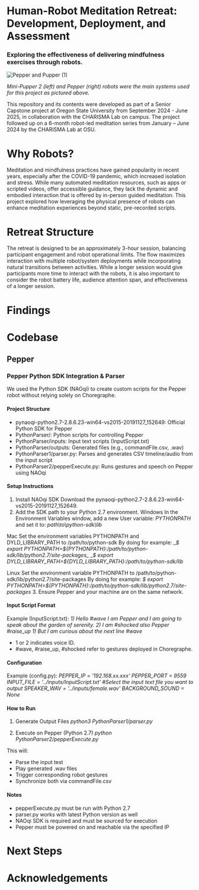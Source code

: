 # Human-Robot Meditation Retreat: Development, Deployment, and Assessment
### Exploring the effectiveness of delivering mindfulness exercises through robots.
![Pepper and Pupper (1)](https://github.com/user-attachments/assets/49448785-82ee-4e6e-9d2b-cd35934d44fe)


_Mini-Pupper 2 (left) and Pepper (right) robots were the main systems used for this project as pictured above._

This repository and its contents were developed as part of a Senior Capstone project at Oregon State University from September 2024 - June 2025, in collaboration with the CHARISMA Lab on campus. The project followed up on a 6-month robot-led meditation series from January – June 2024 by the CHARISMA Lab at OSU.

# Why Robots?

Meditation and mindfulness practices have gained popularity in recent years, especially after the COVID-19 pandemic, which increased isolation and stress. While many automated meditation resources, such as apps or scripted videos, offer accessible guidance, they lack the dynamic and embodied interaction that is offered by in-person guided meditation. This project explored how leveraging the physical presence of robots can enhance meditation experiences beyond static, pre-recorded scripts.

# Retreat Structure

The retreat is designed to be an approximately 3-hour session, balancing participant engagement and robot operational limits. The flow maximizes interaction with multiple robot/system deployments while incorporating natural transitions between activities. While a longer session would give participants more time to interact with the robots, it is also important to consider the robot battery life, audience attention span, and effectiveness of a longer session. 

# Findings



# Codebase

## Pepper

### Pepper Python SDK Integration & Parser

We used the Python SDK (NAOqi) to create custom scripts for the Pepper robot without relying solely on Choregraphe.

#### Project Structure

- pynaoqi-python2.7-2.8.6.23-win64-vs2015-20191127_152649: Official Python SDK for Pepper
- PythonParser/: Python scripts for controlling Pepper
- PythonParser/inputs: Input text scripts (InputScript.txt)
- PythonParser/outputs: Generated files (e.g., commandFile.csv, .wav)
- PythonParser1/parser.py: Parses and generates CSV timeline/audio from the input script
- PythonParser2/pepperExecute.py: Runs gestures and speech on Pepper using NAOqi

#### Setup Instructions

1. Install NAOqi SDK
Download the pynaoqi-python2.7-2.8.6.23-win64-vs2015-20191127_152649.
2. Add the SDK path to your Python 2.7 environment.
Windows
In the Environment Variables window, add a new User variable:
_PYTHONPATH_
and set it to:
_path\to\python-sdk\lib_

Mac
Set the environment variables PYTHONPATH and DYLD_LIBRARY_PATH to /path/to/python-sdk
By doing for example:
__$ export PYTHONPATH=${PYTHONPATH}:/path/to/python-sdk/lib/python2.7/site-packages_
_$ export DYLD_LIBRARY_PATH=${DYLD_LIBRARY_PATH}:/path/to/python-sdk/lib_

Linux
Set the environment variable PYTHONPATH to /path/to/python-sdk/lib/python2.7/site-packages
By doing for example:
_$ export PYTHONPATH=${PYTHONPATH}:/path/to/python-sdk/lib/python2.7/site-packages_
3. Ensure Pepper and your machine are on the same network.

#### Input Script Format

Example (InputScript.txt):
_1) Hello #wave I am Pepper and I am going to speak about the garden of serenity._
_2) I am #shocked also Pepper #raise_up_
_1) But I am curious about the next line #wave_

- 1 or 2 indicates voice ID.
- #wave, #raise_up, #shocked refer to gestures deployed in Choregraphe.

#### Configuration

Example (config.py):
_PEPPER_IP = '192.168.xx.xxx'_
_PEPPER_PORT = 9559_
_INPUT_FILE = '../inputs/InputScript.txt' #Select the input text file you want to output_
_SPEAKER_WAV = '../inputs/female.wav'_
_BACKGROUND_SOUND = None_

#### How to Run

1. Generate Output Files
_python3 PythonParser1/parser.py_

2. Execute on Pepper (Python 2.7)
_python PythonParser2/pepperExecute.py_

This will:
- Parse the input test
- Play generated .wav files
- Trigger corresponding robot gestures
- Synchronize both via commandFile.csv

#### Notes

- pepperExecute.py must be run with Python 2.7
- parser.py works with latest Python version as well
- NAOqi SDK is required and must be sourced for execution
- Pepper must be powered on and reachable via the specified IP

# Next Steps


# Acknowledgements


